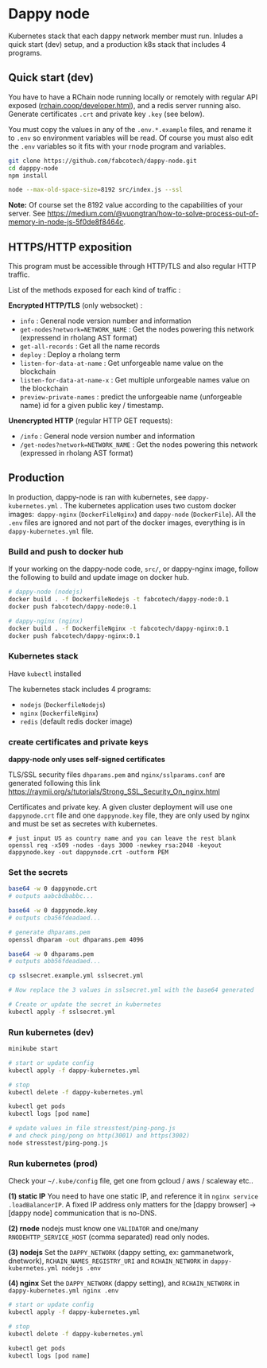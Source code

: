 # Dappy node

Kubernetes stack that each dappy network member must run. Inludes a quick start (dev) setup, and a production k8s stack that includes 4 programs.

## Quick start (dev)

You have to have a RChain node running locally or remotely with regular API exposed ([rchain.coop/developer.html](https://rchain.coop/developer.html)), and a redis server running also. Generate certificates `.crt` and private key `.key` (see below).

You must copy the values in any of the `.env.*.example` files, and rename it to `.env` so environment variables will be read. Of course you must also edit the `.env` variables so it fits with your rnode program and variables.

```sh
git clone https://github.com/fabcotech/dappy-node.git
cd dapppy-node
npm install

node --max-old-space-size=8192 src/index.js --ssl
```

**Note:** Of course set the 8192 value according to the capabilities of your server. See https://medium.com/@vuongtran/how-to-solve-process-out-of-memory-in-node-js-5f0de8f8464c.

## HTTPS/HTTP exposition

This program must be accessible through HTTP/TLS and also regular HTTP traffic.

List of the methods exposed for each kind of traffic :

**Encrypted HTTP/TLS** (only websocket) :

- `info` : General node version number and information
- `get-nodes?network=NETWORK_NAME` : Get the nodes powering this network (expressend in rholang AST format)
- `get-all-records` : Get all the name records
- `deploy` : Deploy a rholang term
- `listen-for-data-at-name` : Get unforgeable name value on the blockchain
- `listen-for-data-at-name-x` : Get multiple unforgeable names value on the blockchain
- `preview-private-names` : predict the unforgeable name (unforgeable name) id for a given public key / timestamp.

**Unencrypted HTTP** (regular HTTP GET requests):

- `/info` : General node version number and information
- `/get-nodes?network=NETWORK_NAME` : Get the nodes powering this network (expressed in rholang AST format)

## Production

In production, dappy-node is ran with kubernetes, see `dappy-kubernetes.yml` . The kubernetes application uses two custom docker images:` dappy-nginx` (`DockerFileNginx`) and `dappy-node` (`DockerFile`). All the `.env` files are ignored and not part of the docker images, everything is in `dappy-kubernetes.yml` file.

### Build and push to docker hub

If your working on the dappy-node code, `src/`, or dappy-nginx image, follow the following to build and update image on docker hub.

```sh
# dappy-node (nodejs)
docker build . -f DockerfileNodejs -t fabcotech/dappy-node:0.1
docker push fabcotech/dappy-node:0.1

# dappy-nginx (nginx)
docker build . -f DockerfileNginx -t fabcotech/dappy-nginx:0.1
docker push fabcotech/dappy-nginx:0.1
```

### Kubernetes stack

Have `kubectl` installed

The kubernetes stack includes 4 programs:

- `nodejs` (`DockerfileNodejs`)
- `nginx` (`DockerfileNginx`)
- `redis` (default redis docker image)

### create certificates and private keys

**dappy-node only uses self-signed certificates**

TLS/SSL security files `dhparams.pem` and `nginx/sslparams.conf` are generated following this link https://raymii.org/s/tutorials/Strong_SSL_Security_On_nginx.html

Certificates and private key. A given cluster deployment will use one `dappynode.crt` file and one `dappynode.key` file, they are only used by nginx and must be set as secretes with kubernetes.

```
# just input US as country name and you can leave the rest blank
openssl req -x509 -nodes -days 3000 -newkey rsa:2048 -keyout dappynode.key -out dappynode.crt -outform PEM
```

### Set the secrets

```sh
base64 -w 0 dappynode.crt
# outputs aabcbdbabbc...

base64 -w 0 dappynode.key
# outputs cba56fdeadaed...

# generate dhparams.pem
openssl dhparam -out dhparams.pem 4096

base64 -w 0 dhparams.pem
# outputs abb56fdeadaed...

cp sslsecret.example.yml sslsecret.yml

# Now replace the 3 values in sslsecret.yml with the base64 generated

# Create or update the secret in kubernetes
kubectl apply -f sslsecret.yml
```

### Run kubernetes (dev)

```sh
minikube start

# start or update config
kubectl apply -f dappy-kubernetes.yml

# stop
kubectl delete -f dappy-kubernetes.yml

kubectl get pods
kubectl logs [pod name]

# update values in file stresstest/ping-pong.js
# and check ping/pong on http(3001) and https(3002)
node stresstest/ping-pong.js

```

### Run kubernetes (prod)

Check your `~/.kube/config` file, get one from gcloud / aws / scaleway etc..

**(1) static IP** You need to have one static IP, and reference it in `nginx service .loadBalancerIP`. A fixed IP address only matters for the [dappy browser] -> [dappy node] communication that is no-DNS.

**(2) rnode** nodejs must know one `VALIDATOR` and one/many `RNODEHTTP_SERVICE_HOST` (comma separated) read only nodes.

**(3) nodejs** Set the `DAPPY_NETWORK` (dappy setting, ex: gammanetwork, dnetwork), `RCHAIN_NAMES_REGISTRY_URI` and `RCHAIN_NETWORK` in `dappy-kubernetes.yml nodejs .env`

**(4) nginx** Set the `DAPPY_NETWORK` (dappy setting), and `RCHAIN_NETWORK` in `dappy-kubernetes.yml nginx .env`

```sh
# start or update config
kubectl apply -f dappy-kubernetes.yml

# stop
kubectl delete -f dappy-kubernetes.yml

kubectl get pods
kubectl logs [pod name]
```
